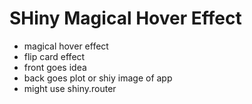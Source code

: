 # SHiny Magical Hover Effect

- magical hover effect
- flip card effect
- front goes idea
- back goes plot or shiy image of app
- might use shiny.router